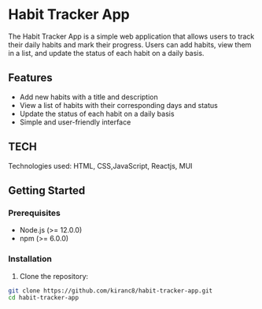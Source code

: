 # Habit Tracker App

The Habit Tracker App is a simple web application that allows users to track their daily habits and mark their progress. Users can add habits, view them in a list, and update the status of each habit on a daily basis.

## Features

- Add new habits with a title and description
- View a list of habits with their corresponding days and status
- Update the status of each habit on a daily basis
- Simple and user-friendly interface

## TECH

Technologies used: HTML, CSS,JavaScript, Reactjs, MUI

## Getting Started

### Prerequisites

- Node.js (>= 12.0.0)
- npm (>= 6.0.0)

### Installation

1. Clone the repository:

```bash
git clone https://github.com/kiranc8/habit-tracker-app.git
cd habit-tracker-app
